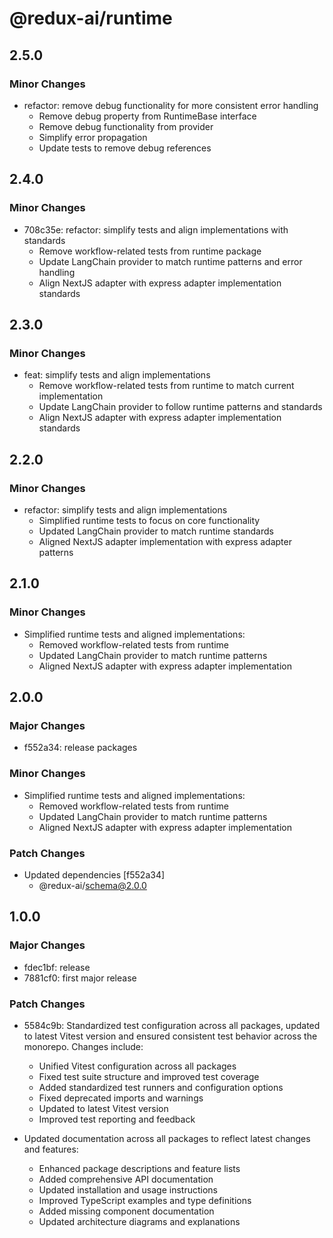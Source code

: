 # @redux-ai/runtime

## 2.5.0

### Minor Changes

- refactor: remove debug functionality for more consistent error handling
  - Remove debug property from RuntimeBase interface
  - Remove debug functionality from provider
  - Simplify error propagation
  - Update tests to remove debug references

## 2.4.0

### Minor Changes

- 708c35e: refactor: simplify tests and align implementations with standards
  - Remove workflow-related tests from runtime package
  - Update LangChain provider to match runtime patterns and error handling
  - Align NextJS adapter with express adapter implementation standards

## 2.3.0

### Minor Changes

- feat: simplify tests and align implementations
  - Remove workflow-related tests from runtime to match current implementation
  - Update LangChain provider to follow runtime patterns and standards
  - Align NextJS adapter with express adapter implementation standards

## 2.2.0

### Minor Changes

- refactor: simplify tests and align implementations
  - Simplified runtime tests to focus on core functionality
  - Updated LangChain provider to match runtime standards
  - Aligned NextJS adapter implementation with express adapter patterns

## 2.1.0

### Minor Changes

- Simplified runtime tests and aligned implementations:
  - Removed workflow-related tests from runtime
  - Updated LangChain provider to match runtime patterns
  - Aligned NextJS adapter with express adapter implementation

## 2.0.0

### Major Changes

- f552a34: release packages

### Minor Changes

- Simplified runtime tests and aligned implementations:
  - Removed workflow-related tests from runtime
  - Updated LangChain provider to match runtime patterns
  - Aligned NextJS adapter with express adapter implementation

### Patch Changes

- Updated dependencies [f552a34]
  - @redux-ai/schema@2.0.0

## 1.0.0

### Major Changes

- fdec1bf: release
- 7881cf0: first major release

### Patch Changes

- 5584c9b: Standardized test configuration across all packages, updated to latest Vitest version and ensured consistent test behavior across the monorepo. Changes include:

  - Unified Vitest configuration across all packages
  - Fixed test suite structure and improved test coverage
  - Added standardized test runners and configuration options
  - Fixed deprecated imports and warnings
  - Updated to latest Vitest version
  - Improved test reporting and feedback

- Updated documentation across all packages to reflect latest changes and features:
  - Enhanced package descriptions and feature lists
  - Added comprehensive API documentation
  - Updated installation and usage instructions
  - Improved TypeScript examples and type definitions
  - Added missing component documentation
  - Updated architecture diagrams and explanations